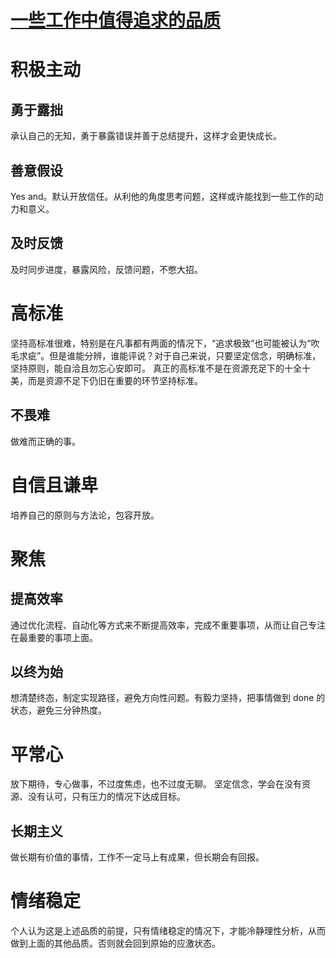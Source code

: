 # [一些工作中值得追求的品质](https://github.com/zzy131250/gitblog/issues/38)

# 积极主动
## 勇于露拙
承认自己的无知，勇于暴露错误并善于总结提升，这样才会更快成长。

## 善意假设
Yes and。默认开放信任。从利他的角度思考问题，这样或许能找到一些工作的动力和意义。

## 及时反馈
及时同步进度，暴露风险，反馈问题，不憋大招。

# 高标准
坚持高标准很难，特别是在凡事都有两面的情况下，“追求极致”也可能被认为“吹毛求疵”。但是谁能分辨，谁能评说？对于自己来说，只要坚定信念，明确标准，坚持原则，能自洽且勿忘心安即可。
真正的高标准不是在资源充足下的十全十美，而是资源不足下仍旧在重要的环节坚持标准。

## 不畏难
做难而正确的事。

# 自信且谦卑
培养自己的原则与方法论，包容开放。

# 聚焦
## 提高效率
通过优化流程、自动化等方式来不断提高效率，完成不重要事项，从而让自己专注在最重要的事项上面。

## 以终为始
想清楚终态，制定实现路径，避免方向性问题。有毅力坚持，把事情做到 done 的状态，避免三分钟热度。

# 平常心
放下期待，专心做事，不过度焦虑，也不过度无聊。
坚定信念，学会在没有资源、没有认可，只有压力的情况下达成目标。
## 长期主义
做长期有价值的事情，工作不一定马上有成果，但长期会有回报。

# 情绪稳定
个人认为这是上述品质的前提，只有情绪稳定的情况下，才能冷静理性分析，从而做到上面的其他品质。否则就会回到原始的应激状态。